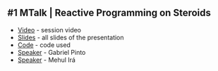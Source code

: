 ## #1 MTalk | Reactive Programming on Steroids

- [Video](​https://youtu.be/XerSpoe_onA) - session video
- [Slides](https://github.com/Mindera/mtalks/tree/master/ep1/presentation) - all slides of the presentation
- [Code](https://github.com/hiddenbyte/frp-on-streroids-mastering-time) - code used
- [Speaker]() - Gabriel Pinto
- [Speaker](https://github.com/hiddenbyte) - Mehul Irá
